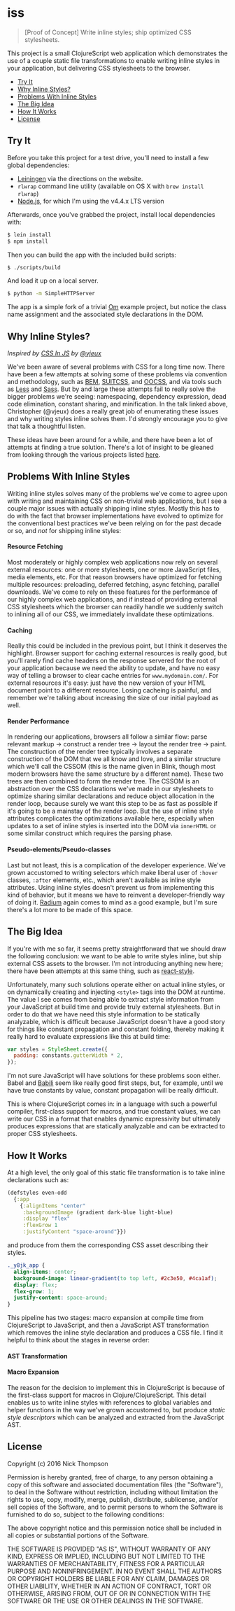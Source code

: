 # iss
> [Proof of Concept] Write inline styles; ship optimized CSS stylesheets.

This project is a small ClojureScript web application which demonstrates the use of
a couple static file transformations to enable writing inline styles in your application,
but delivering CSS stylesheets to the browser.

* [Try It](#try-it)
* [Why Inline Styles?](#why-inline-styles)
* [Problems With Inline Styles](#problems-with-inline-styles)
* [The Big Idea](#the-big-idea)
* [How It Works](#how-it-works)
* [License](#license)

## Try It

Before you take this project for a test drive, you'll need to install a few global dependencies:

* [Leiningen](http://leiningen.org/) via the directions on the website.
* `rlwrap` command line utility (available on OS X with `brew install rlwrap`)
* [Node.js](https://nodejs.org/en/blog/release/v4.4.0/), for which I'm using the v4.4.x LTS version

Afterwards, once you've grabbed the project, install local dependencies with:

```bash
$ lein install
$ npm install
```

Then you can build the app with the included build scripts:

```bash
$ ./scripts/build
```

And load it up on a local server.
```bash
$ python -m SimpleHTTPServer
```

The app is a simple fork of a trivial [Om](https://github.com/omcljs/om/) example project, but notice
the class name assignment and the associated style declarations in the DOM.

## Why Inline Styles?
*Inspired by [CSS In JS](http://blog.vjeux.com/2014/javascript/react-css-in-js-nationjs.html) by [@vjeux](https://github.com/vjeux)*

We've been aware of several problems with CSS for a long time now. There have been a few attempts at solving some of
these problems via convention and methodology, such as [BEM](http://getbem.com/), [SUITCSS](https://suitcss.github.io/),
and [OOCSS](https://github.com/stubbornella/oocss), and via tools such as [Less](http://lesscss.org/) and 
[Sass](http://sass-lang.com/). But by and large these attempts fail to really solve the bigger problems we're seeing:
namespacing, dependency expression, dead code elimination, constant sharing, and minification. In the talk linked above,
Christopher (@vjeux) does a really great job of enumerating these issues and why writing styles inline solves them. I'd
strongly encourage you to give that talk a thoughtful listen.

These ideas have been around for a while, and there have been a lot of attempts at finding a true solution. There's a lot
of insight to be gleaned from looking through the various projects listed 
[here](https://github.com/FormidableLabs/radium/tree/master/docs/comparison).

## Problems With Inline Styles

Writing inline styles solves many of the problems we've come to agree upon with writing and maintaining CSS on
non-trivial web applications, but I see a couple major issues with actually shipping inline styles. Mostly this
has to do with the fact that browser implementations have evolved to optimize for the conventional best practices
we've been relying on for the past decade or so, and *not* for shipping inline styles:

#### Resource Fetching
Most moderately or highly complex web applications now rely on several external resources: one or more stylesheets,
one or more JavaScript files, media elements, etc. For that reason browsers have optimized for fetching multiple
resources: preloading, deferred fetching, async fetching, parallel downloads. We've come to rely on these features
for the performance of our highly complex web applications, and if instead of providing external CSS stylesheets which
the browser can readily handle we suddenly switch to inlining all of our CSS, we immediately invalidate these
optimizations.

#### Caching
Really this could be included in the previous point, but I think it deserves the highlight. Browser support for caching
external resources is really good, but you'll rarely find cache headers on the response servered for the root of your
application because we need the ability to update, and have no easy way of telling a browser to clear cache entries for
`www.mydomain.com/`. For external resources it's easy: just have the new version of your HTML document point to a
different resource. Losing cacheing is painful, and remember we're talking about increasing the size of our initial
payload as well.

#### Render Performance
In rendering our applications, browsers all follow a similar flow: parse relevant markup -> construct a render tree ->
layout the render tree -> paint. The construction of the render tree typically involves a separate construction of
the DOM that we all know and love, and a similar structure which we'll call the CSSOM (this is the name given in Blink,
though most modern browsers have the same structure by a different name). These two trees are then combined to form
the render tree. The CSSOM is an abstraction over the CSS declarations we've made in our stylesheets to optimize sharing
similar declarations and reduce object allocation in the render loop, because surely we want this step to be as fast as
possible if it's going to be a mainstay of the render loop. But the use of inline style attributes complicates the
optimizations available here, especially when updates to a set of inline styles is inserted into the DOM via `innerHTML`
or some similar construct which requires the parsing phase.

#### Pseudo-elements/Pseudo-classes
Last but not least, this is a complication of the developer experience. We've grown accustomed to writing selectors which
make liberal user of `:hover` classes, `:after` elements, etc., which aren't available as inline style attributes.
Using inline styles doesn't prevent us from implementing this kind of behavior, but it means we have to reinvent a 
developer-friendly way of doing it. [Radium](https://github.com/FormidableLabs/radium) again comes to mind as a good 
example, but I'm sure there's a lot more to be made of this space.

## The Big Idea

If you're with me so far, it seems pretty straightforward that we should draw the following conclusion: we want to be able
to write styles inline, but ship external CSS assets to the browser. I'm not introducing anything new here; there have 
been attempts at this same thing, such as [react-style](https://github.com/js-next/react-style).

Unfortunately, many such solutions operate either on actual inline styles, or on dynamically creating and injecting
`<style>` tags into the DOM at runtime. The value I see comes from being able to extract style information from your
JavaScript at build time and provide truly external stylesheets. But in order to do that we have need this style
information to be statically analyzable, which is difficult because JavaScript doesn't have a good story for things like
constant propagation and constant folding, thereby making it really hard to evaluate expressions like this at build time:

```js
var styles = StyleSheet.create({
  padding: constants.gutterWidth * 2,
});
```

I'm not sure JavaScript will have solutions for these problems soon either. Babel and 
[Babili](https://babeljs.io/blog/2016/08/30/babili) seem like really good first steps, but, for example, until we
have true constants by value, constant propagation will be really difficult.

This is where ClojureScript comes in: in a language with such a powerful compiler, first-class support for macros,
and true constant values, we can write our CSS in a format that enables dynamic expressivity but ultimately produces
expressions that are statically analyzable and can be extracted to proper CSS stylesheets.

## How It Works

At a high level, the only goal of this static file transformation is to take inline declarations such as:

```clojure
(defstyles even-odd
  {:app
    {:alignItems "center"
     :backgroundImage (gradient dark-blue light-blue)
     :display "flex"
     :flexGrow 1
     :justifyContent "space-around"}})
```

and produce from them the corresponding CSS asset describing their styles.

```css
._y8jk_app {
  align-items: center;
  background-image: linear-gradient(to top left, #2c3e50, #4ca1af);
  display: flex;
  flex-grow: 1;
  justify-content: space-around;
}
```

This pipeline has two stages: macro expansion at compile time from ClojureScript to JavaScript, and then a JavaScript AST
transformation which removes the inline style declaration and produces a CSS file. I find it helpful to think about the
stages in reverse order:

#### AST Transformation

#### Macro Expansion

The reason for the decision to implement this in ClojureScript is because of the first-class support for macros in
Clojure/ClojureScript. This detail enables us to write inline styles with references to global variables and helper
functions in the way we've grown accustomed to, but produce *static style descriptors* which can be analyzed and extracted
from the JavaScript AST.

## License

Copyright (c) 2016 Nick Thompson

Permission is hereby granted, free of charge, to any person
obtaining a copy of this software and associated documentation
files (the "Software"), to deal in the Software without
restriction, including without limitation the rights to use,
copy, modify, merge, publish, distribute, sublicense, and/or sell
copies of the Software, and to permit persons to whom the
Software is furnished to do so, subject to the following
conditions:

The above copyright notice and this permission notice shall be
included in all copies or substantial portions of the Software.

THE SOFTWARE IS PROVIDED "AS IS", WITHOUT WARRANTY OF ANY KIND,
EXPRESS OR IMPLIED, INCLUDING BUT NOT LIMITED TO THE WARRANTIES
OF MERCHANTABILITY, FITNESS FOR A PARTICULAR PURPOSE AND
NONINFRINGEMENT. IN NO EVENT SHALL THE AUTHORS OR COPYRIGHT
HOLDERS BE LIABLE FOR ANY CLAIM, DAMAGES OR OTHER LIABILITY,
WHETHER IN AN ACTION OF CONTRACT, TORT OR OTHERWISE, ARISING
FROM, OUT OF OR IN CONNECTION WITH THE SOFTWARE OR THE USE OR
OTHER DEALINGS IN THE SOFTWARE.
